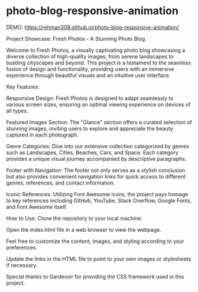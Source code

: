 # photo-blog-responsive-animation

DEMO: https://rehman308.github.io/photo-blog-responsive-animation/

Project Showcase: Fresh Photos - A Stunning Photo Blog

Welcome to Fresh Photos, a visually captivating photo blog showcasing a diverse collection of high-quality images, from serene landscapes to bustling cityscapes and beyond. This project is a testament to the seamless fusion of design and functionality, providing users with an immersive experience through beautiful visuals and an intuitive user interface.

Key Features:

Responsive Design: Fresh Photos is designed to adapt seamlessly to various screen sizes, ensuring an optimal viewing experience on devices of all types.

Featured Images Section: The "Glance" section offers a curated selection of stunning images, inviting users to explore and appreciate the beauty captured in each photograph.

Genre Categories: Dive into our extensive collection categorized by genres such as Landscapes, Cities, Beaches, Cars, and Space. Each category provides a unique visual journey accompanied by descriptive paragraphs.

Footer with Navigation: The footer not only serves as a stylish conclusion but also provides convenient navigation links for quick access to different genres, references, and contact information.

Iconic References: Utilizing Font Awesome icons, the project pays homage to key references including GitHub, YouTube, Stack Overflow, Google Fonts, and Font Awesome itself.

How to Use:
Clone the repository to your local machine.

Open the index.html file in a web browser to view the webpage.

Feel free to customize the content, images, and styling according to your preferences.

Update the links in the HTML file to point to your own images or stylesheets if necessary.

Special thanks to Gardevoir for providing the CSS framework used in this project.
